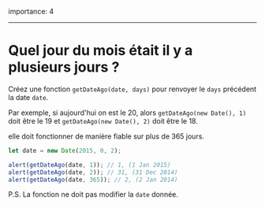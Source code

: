 importance: 4

---

# Quel jour du mois était il y a plusieurs jours ?

Créez une fonction `getDateAgo(date, days)` pour renvoyer le `days` précédent la date `date`.

Par exemple, si aujourd'hui on est le 20, alors `getDateAgo(new Date(), 1)` doit être le 19 et `getDateAgo(new Date(), 2)` doit être le 18.

elle doit fonctionner de manière fiable sur plus de 365 jours.

```js
let date = new Date(2015, 0, 2);

alert(getDateAgo(date, 1)); // 1, (1 Jan 2015)
alert(getDateAgo(date, 2)); // 31, (31 Dec 2014)
alert(getDateAgo(date, 365)); // 2, (2 Jan 2014)
```

P.S. La fonction ne doit pas modifier la `date` donnée.
